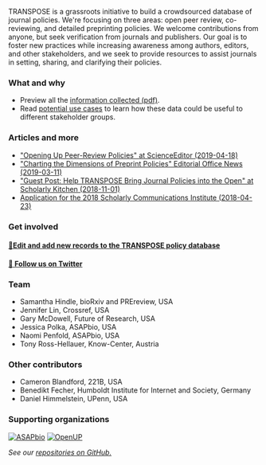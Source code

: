 TRANSPOSE is a grassroots initiative to build a crowdsourced database of journal policies. We're focusing on three areas: open peer review, co-reviewing, and detailed preprinting policies. We welcome contributions from anyone, but seek verification from journals and publishers. Our goal is to foster new practices while increasing awareness among authors, editors, and other stakeholders, and we seek to provide resources to assist journals in setting, sharing, and clarifying their policies.

### What and why
- Preview all the [information collected (pdf)](https://transpose-publishing.github.io/images/TRANSPOSE%20policy%20editor%20-%20Google%20Forms%202018%2010%2011.pdf).
- Read [potential use cases](./usecases.html) to learn how these data could be useful to different stakeholder groups.

### Articles and more
- ["Opening Up Peer-Review Policies" at ScienceEditor (2019-04-18)](https://www.csescienceeditor.org/article/opening-up-peer-review-policies/)
- ["Charting the Dimensions of
Preprint Policies" Editorial Office News (2019-03-11)](https://cdn.ymaws.com/www.ismte.org/resource/resmgr/eon_shared_articles/Charting_the_Dinemsions.pdf)
- ["Guest Post: Help TRANSPOSE Bring Journal Policies into the Open" at Scholarly Kitchen (2018-11-01)](https://scholarlykitchen.sspnet.org/2018/11/01/guest-post-help-transpose-bring-journal-policies-into-the-open/)
- [Application for the 2018 Scholarly Communications Institute (2018-04-23)](https://docs.google.com/document/d/1vcsf2pzQelBVUF6GaSU4FQ8JhDVvq4wrpc4ulZPA7hE/edit#heading=h.v9lrq4a95j57)

### Get involved
#### [📝Edit and add new records to the TRANSPOSE policy database](https://docs.google.com/spreadsheets/d/e/2PACX-1vQVQVbwRTFymY1yMMPvHRLzEhlnm0HZ1ZEKvWeNjjbYtvyYuZ4_6eTqrJ0LkQDVF8ASwv62U3uw4V18/pubhtml?gid=1520385021&single=true)
#### [💬 Follow us on Twitter](https://twitter.com/TRANSPOSEsci)

### Team
- Samantha Hindle, bioRxiv and PREreview, USA
- Jennifer Lin, Crossref, USA
- Gary McDowell, Future of Research, USA
- Jessica Polka, ASAPbio, USA
- Naomi Penfold, ASAPbio, USA
- Tony Ross-Hellauer, Know-Center, Austria

### Other contributors
- Cameron Blandford, 221B, USA
- Benedikt Fecher, Humboldt Institute for Internet and Society, Germany
- Daniel Himmelstein, UPenn, USA

### Supporting organizations
[![ASAPbio](transpose-publishing.github.io/images/ASAP-small.png)](http://asapbio.org)
[![OpenUP](transpose-publishing.github.io/images/openup-small.png)](http://openup-h2020.eu/)

_See our [repositories on GitHub.](https://github.com/transpose-publishing)_

<!--- When displaying SHERPA data:
### Data sources
[![Sherpa Romeo](transpose-publishing.github.io/images/romeosmall.gif)](http://www.sherpa.ac.uk/RoMEO.php)
This information is derived from the RoMEO database which is compiled by SHERPA and has been modified for use here. Data from SHERPA RoMEO is licensed under a [Creative Commons Attribution-NonCommercial-ShareAlike 2.5 License.](https://creativecommons.org/licenses/by-nc-sa/2.5/)
--->


<!--- Original text
You can use the [editor on GitHub](https://github.com/transpose-publishing/transpose-publishing/edit/master/index.md) to maintain and preview the content for your website in Markdown files.

Whenever you commit to this repository, GitHub Pages will run [Jekyll](https://jekyllrb.com/) to rebuild the pages in your site, from the content in your Markdown files.

### Markdown

Markdown is a lightweight and easy-to-use syntax for styling your writing. It includes conventions for

```markdown
Syntax highlighted code block

# Header 1
## Header 2
### Header 3

- Bulleted
- List

1. Numbered
2. List

**Bold** and _Italic_ and `Code` text

[Link](url) and ![Image](src)
```

For more details see [GitHub Flavored Markdown](https://guides.github.com/features/mastering-markdown/).

### Jekyll Themes

Your Pages site will use the layout and styles from the Jekyll theme you have selected in your [repository settings](https://github.com/transpose-publishing/transpose-publishing/settings). The name of this theme is saved in the Jekyll `_config.yml` configuration file.

### Support or Contact

Having trouble with Pages? Check out our [documentation](https://help.github.com/categories/github-pages-basics/) or [contact support](https://github.com/contact) and we’ll help you sort it out.
--->
